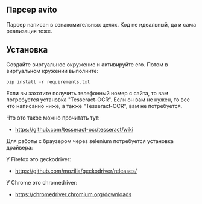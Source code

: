 Парсер avito
--
Парсер написан в ознакомительных целях. Код не идеальный, да и сама реализация тоже.

Установка
---
Создайте виртуальное окружение и активируйте его. Потом в виртуальном кружении выполните:
   
    pip install -r requirements.txt
    
Если вы захотите получить телефонный номер с сайта,
то вам потребуется установка "Tesseract-OCR".
Если он вам не нужен, то все что написанно ниже, а также "Tesseract-OCR", вам не потребуется.    
  
Что это такое можно прочитать тут: 
* https://github.com/tesseract-ocr/tesseract/wiki 

Для работы с браузером через selenium потребуется установка драйвера:

У Firefox это geckodriver:
* https://github.com/mozilla/geckodriver/releases/

У Chrome это chromedriver:
* https://chromedriver.chromium.org/downloads